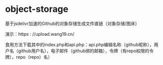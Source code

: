 # object-storage

基于jsdelivr加速的Github的对象存储生成文件直链（对象存储/图床）

演示：https : //upload.wang19.cn/

食用方法下载其中的index.php和api.php：api.php编辑名称（github昵称），用户名（github用户名），电子邮件（github绑的邮箱），令牌（有repo权限的令牌），repo（repo）名）
